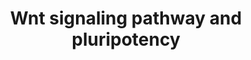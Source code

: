 ---
annotations:
- type: Pathway Ontology
  value: '"Wnt signaling'
authors:
- MaintBot
- Khanspers
- Egonw
- Ddigles
- Eweitz
description: This pathway was adapted from several resources and is designed to provide
  a theoretical frame-work for examining  Wnt signaling and interacting components
  in the context of embryonic stem-cell pluripotency and self-renewal.  A central
  organizing theme of this pathway are known drug targets which promote self-renewal
  or pluripotency (BIO and IQ-1)  and implicated upstream regulators of the core pluripotency
  transcriptional components (e.g. Nanog).  It should be noted  that it is unclear
  whether all the depicted components participate in this pathway in human embryonic
  stem cells.  Interactions and object/gene groups for the pathway exist for the majority
  of components.
last-edited: 2021-05-19
organisms:
- Gallus gallus
redirect_from:
- /index.php/Pathway:WP779
- /instance/WP779
schema-jsonld:
- '@context': https://schema.org/
  '@id': https://wikipathways.github.io/pathways/WP779.html
  '@type': Dataset
  creator:
    '@type': Organization
    name: WikiPathways
  description: This pathway was adapted from several resources and is designed to
    provide a theoretical frame-work for examining  Wnt signaling and interacting
    components in the context of embryonic stem-cell pluripotency and self-renewal.  A
    central organizing theme of this pathway are known drug targets which promote
    self-renewal or pluripotency (BIO and IQ-1)  and implicated upstream regulators
    of the core pluripotency transcriptional components (e.g. Nanog).  It should be
    noted  that it is unclear whether all the depicted components participate in this
    pathway in human embryonic stem cells.  Interactions and object/gene groups for
    the pathway exist for the majority of components.
  keywords:
  - RCJMB04_5a10
  - CTNNB1
  - PRKCE
  - MAP3K7
  - RACGAP1
  - WNT4
  - NANOG
  - PPP2CB
  - FZD8
  - LRP6
  - PPP2R4
  - PPP2R2C
  - RCJMB04_5f2
  - TP53
  - PPP2R5E
  - JUN
  - DVL2
  - NLK
  - FZD9
  - WNT10B
  - GSK3B
  - WNT6
  - RHOA
  - RCJMB04_21j12
  - PRKCD
  - CCND1
  - FOSL1
  - PRKCQ
  - FBXW2
  - PPP2R1B
  - WNT2
  - NP_989878.1
  - WNT9B
  - PPP2CA
  - WNT7B
  - FZD1
  - FZD2
  - RCJMB04_2d20
  - PAFAH1B1
  - WNT5B
  - WNT11
  - Groucho
  - FZD6
  - FRAT1
  - PRKCB
  - MAPK9
  - SOX2
  - PRKCZ
  - FZD5
  - Q9IB43_CHICK
  - RCJMB04_16p24
  - CCND2
  - FZD4
  - WNT1
  - PPARD
  - CTBP2
  - CREBBP
  - FZD10_CHICK
  - PPP2R5C
  - PPP2R2B
  - PRKCC
  - WNT10A
  - CTBP1
  - WNT5A
  - FZD7
  - WNT3A
  - PPM1J
  - FZD3
  - EP300
  - WNT2B
  - RCJMB04_12k21
  - CSNK1E
  - PPP2R3A
  - WNT7A
  - NKD2
  - WNT3
  - LEF1
  - NKD1
  - MMP7
  - PLAU
  - POU5F1
  - PRKCH
  - MYC
  - CD44
  - APC
  - CCND3
  - NP_001006325.1
  - MAPK10
  - AXIN1
  - ZBTB33
  - WNT16
  - LDLR
  - PPP2R3B
  - TCF7L1
  - RCJMB04_11b2
  - PPP2R1A
  - FOXD3_CHICK
  - DVL3
  - AXIN2
  license: CC0
  name: Wnt signaling pathway and pluripotency
seo: CreativeWork
title: Wnt signaling pathway and pluripotency
wpid: WP779
---